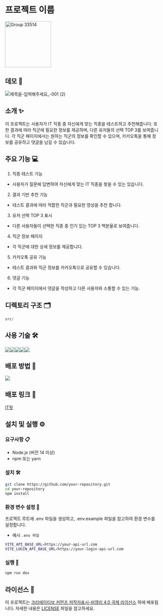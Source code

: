 # 프로젝트 이름

<img width="150" alt="Group 33514" src="https://github.com/harry21-kr/outsourcing/assets/71476841/46207189-f068-4e16-ae0d-484f68883943">

## 데모 📸


![제목을-입력해주세요_-001 (2)](https://github.com/harry21-kr/outsourcing/assets/71476841/e8504754-8416-4680-90ea-7fadd2300525)


## 소개 ✨

이 프로젝트는 사용자가 IT 직종 중 자신에게 맞는 직종을 테스트하고 추천해줍니다. 또한 결과에 따라 직군에 필요한 정보를 제공하며, 다른 유저들의 선택 TOP 3를 보여줍니다. 각 직군 페이지에서는 원하는 직군의 정보를 확인할 수 있으며, 카카오톡을 통해 정보를 공유하고 댓글을 남길 수 있습니다.

## 주요 기능 💻

1. 직종 테스트 기능

- 사용자가 질문에 답변하여 자신에게 맞는 IT 직종을 찾을 수 있는 있습니다.

2. 결과 기반 추천 기능

- 테스트 결과에 따라 적합한 직군과 필요한 영상을 추천 합니다.

3. 유저 선택 TOP 3 표시

- 다른 사용자들이 선택한 직종 중 인기 있는 TOP 3 백분율로 보여줍니다.

4. 직군 정보 페이지

- 각 직군에 대한 상세 정보를 제공합니다.

5. 카카오톡 공유 기능

- 테스트 결과와 직군 정보를 카카오톡으로 공유할 수 있습니다.

6. 댓글 기능

- 각 직군 페이지에서 댓글을 작성하고 다른 사용자와 소통할 수 있는 기능.

## 디렉토리 구조 🗂️

```lua
src/
```

## 사용 기술 🛠️
<div style="display:flex; flex-wrap:wrap">
<img src="https://img.shields.io/badge/react-61DAFB?style=for-the-badge&logo=react&logoColor=white">
<img src="https://img.shields.io/badge/reactrouter-CA4245?style=for-the-badge&logo=reactrouter&logoColor=white">
<img src="https://img.shields.io/badge/supabase-3FCF8E?style=for-the-badge&logo=supabase&logoColor=white">
<img src="https://img.shields.io/badge/reactquery-FF4154?style=for-the-badge&logo=reactquery&logoColor=white">
<img src="https://img.shields.io/badge/styledcomponents-DB7093?style=for-the-badge&logo=styledcomponents&logoColor=white">
</div>

## 배포 방법 🚀

<img src="https://img.shields.io/badge/vercel-000000?style=for-the-badge&logo=vercel&logoColor=white">

## 배포 링크 🔗

[IT핏](https://outsourcing-topaz.vercel.app/)

## 설치 및 실행 ⚙️

### 요구사항 📋

- Node.js (버전 14 이상)
- npm 또는 yarn

### 설치 🛠️

```bash
git clone https://github.com/your-repository.git
cd your-repository
npm install
```

### 환경 변수 설정 🔧

프로젝트 루트에 .env 파일을 생성하고, .env.example 파일을 참고하여 환경 변수를 설정합니다.

- 예시 `.env 파일`

```bash
VITE_API_BASE_URL=https://your-api-url.com
VITE_LOGIN_API_BASE_URL=https://your-login-api-url.com
```

### 실행 👀

```bash
npm run dev
```

## 라이선스 📄

이 프로젝트는 [크리에이티브 커먼즈 저작자표시-비영리 4.0 국제 라이선스](https://creativecommons.org/licenses/by-nc/4.0/) 하에 배포됩니다. 자세한 내용은 [LICENSE](./LICENSE) 파일을 참고하세요.

